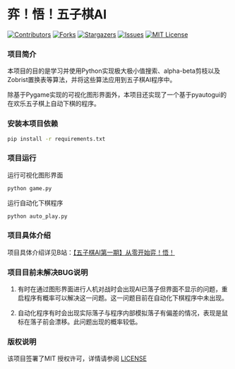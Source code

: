 

# 弈！悟！五子棋AI



[![Contributors][contributors-shield]][contributors-url]
[![Forks][forks-shield]][forks-url]
[![Stargazers][stars-shield]][stars-url]
[![Issues][issues-shield]][issues-url]
[![MIT License][license-shield]][license-url]


### 项目简介

本项目的目的是学习并使用Python实现极大极小值搜索、alpha-beta剪枝以及Zobrist置换表等算法，并将这些算法应用到五子棋AI程序中。

除基于Pygame实现的可视化图形界面外，本项目还实现了一个基于pyautogui的在欢乐五子棋上自动下棋的程序。


### 安装本项目依赖


```sh
pip install -r requirements.txt
```

### 项目运行


运行可视化图形界面

```sh
python game.py
```

运行自动化下棋程序

```sh
python auto_play.py
```


### 项目具体介绍

项目具体介绍详见B站：[【五子棋AI第一期】从零开始弈！悟！](https://www.bilibili.com/video/BV1fQ4y1g7Fs/?spm_id_from=333.999.0.0&vd_source=dd545e9dd58c7b2f051975f0c564a49f)


### 项目目前未解决BUG说明

1. 有时在通过图形界面进行人机对战时会出现AI已落子但界面不显示的问题，重启程序有概率可以解决这一问题。这一问题目前在自动化下棋程序中未出现。

2. 自动化程序有时会出现实际落子与程序内部模拟落子有偏差的情况，表现是鼠标在落子前会漂移。此问题出现的概率较低。


### 版权说明

该项目签署了MIT 授权许可，详情请参阅 [LICENSE](https://github.com/Kailai1104/Gobang_AI/blob/main/LICENSE)


<!-- links -->
[your-project-path]:Kailai1104/Gobang_AI
[contributors-shield]: https://img.shields.io/github/contributors/Kailai1104/Gobang_AI.svg?style=flat-square
[contributors-url]: https://github.com/Kailai1104/Gobang_AI/graphs/contributors
[forks-shield]: https://img.shields.io/github/forks/Kailai1104/Gobang_AI.svg?style=flat-square
[forks-url]: https://github.com/Kailai1104/Gobang_AI/network/members
[stars-shield]: https://img.shields.io/github/stars/Kailai1104/Gobang_AI.svg?style=flat-square
[stars-url]: https://github.com/Kailai1104/Gobang_AI/stargazers
[issues-shield]: https://img.shields.io/github/issues/Kailai1104/Gobang_AI.svg?style=flat-square
[issues-url]: https://img.shields.io/github/issues/Kailai1104/Gobang_AI.svg
[license-shield]: https://img.shields.io/github/license/Kailai1104/Gobang_AI.svg?style=flat-square
[license-url]: https://github.com/Kailai1104/Gobang_AI/blob/master/LICENSE.txt





